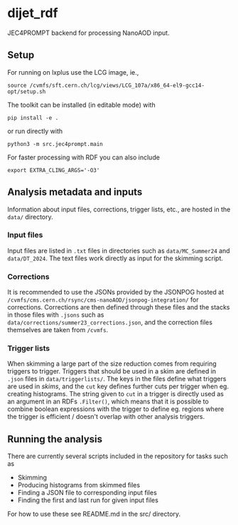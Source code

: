 # dijet_rdf
JEC4PROMPT backend for processing NanoAOD input.

## Setup
For running on lxplus use the LCG image, ie.,
```
source /cvmfs/sft.cern.ch/lcg/views/LCG_107a/x86_64-el9-gcc14-opt/setup.sh
```

The toolkit can be installed (in editable mode) with
```
pip install -e .
```
or run directly with
```
python3 -m src.jec4prompt.main
```

For faster processing with RDF you can also include
```
export EXTRA_CLING_ARGS='-O3'
```

## Analysis metadata and inputs
Information about input files, corrections, trigger lists, etc., are hosted in the `data/` directory.

### Input files
Input files are listed in `.txt` files in directories such as `data/MC_Summer24` and `data/DT_2024`. The text files work directly as input for the skimming script.

### Corrections
It is recommended to use the JSONs provided by the JSONPOG hosted at `/cvmfs/cms.cern.ch/rsync/cms-nanoAOD/jsonpog-integration/` for corrections. Corrections are then defined through these files and the stacks in those files with `.jsons` such as `data/corrections/summer23_corrections.json`, and the correction files themselves are taken from `/cvmfs`.

### Trigger lists
When skimming a large part of the size reduction comes from requiring triggers to trigger. Triggers that should be used in a skim are defined in `.json` files in `data/triggerlists/`. The keys in the files define what triggers are used in _skims_, and the `cut` key defines further cuts per trigger when eg. creating histograms. The string given to `cut` in a trigger is directly used as an argument in an RDFs `.Filter()`, which means that it is possible to combine boolean expressions with the trigger to define eg. regions where the trigger is efficient / doesn't overlap with other analysis triggers.

## Running the analysis
There are currently several scripts included in the repository for tasks such as
- Skimming
- Producing histograms from skimmed files
- Finding a JSON file to corresponding input files
- Finding the first and last run for given input files

For how to use these see README.md in the src/ directory.